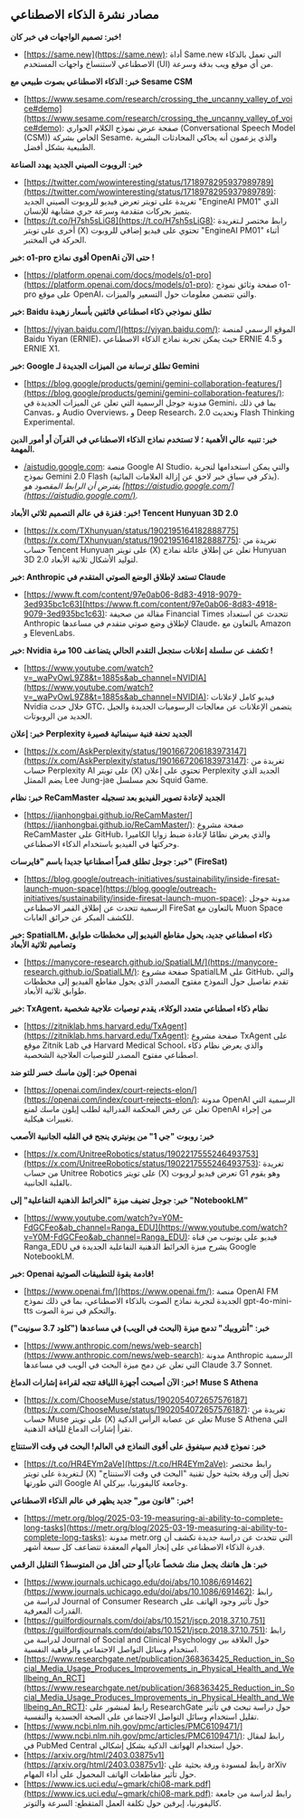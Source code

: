 ## مصادر نشرة الذكاء الاصطناعي

**خبر: تصميم الواجهات في خبر كان!**

*   [https://same.new](https://same.new):  أداة Same.new التي تعمل بالذكاء الاصطناعي لاستنساخ واجهات المستخدم (UI) من أي موقع ويب بدقة وسرعة.

**خبر: الذكاء الاصطناعي بصوت طبيعي مع Sesame CSM**

*   [https://www.sesame.com/research/crossing_the_uncanny_valley_of_voice#demo](https://www.sesame.com/research/crossing_the_uncanny_valley_of_voice#demo): صفحة عرض نموذج الكلام الحواري (Conversational Speech Model (CSM))  الخاص بشركة Sesame، والذي يزعمون أنه يحاكي المحادثات البشرية الطبيعية بشكل أفضل.

**خبر: الروبوت الصيني الجديد يهدد الصناعة**

*   [https://twitter.com/wowinteresting/status/1718978295937989789](https://twitter.com/wowinteresting/status/1718978295937989789): تغريدة على تويتر تعرض فيديو للروبوت الصيني الجديد "EngineAI PM01" الذي يتميز بحركات متقدمة وسرعة جري مشابهة للإنسان.
*   [https://t.co/H7sh5sLiG8](https://t.co/H7sh5sLiG8): رابط مختصر لـتغريدة أخرى على تويتر (X) تحتوي على فيديو إضافي للروبوت "EngineAI PM01" أثناء الحركة في المختبر.

**خبر:  o1-pro أقوى نماذج OpenAi حتى الآن !**

*   [https://platform.openai.com/docs/models/o1-pro](https://platform.openai.com/docs/models/o1-pro): صفحة وثائق نموذج o1-pro  على موقع OpenAI، والتي تتضمن معلومات حول التسعير والميزات.

**خبر: Baidu تطلق نموذجي ذكاء اصطناعي فائقين بأسعار زهيدة**

*   [https://yiyan.baidu.com/](https://yiyan.baidu.com/):  الموقع الرسمي لمنصة Baidu Yiyan (ERNIE)، حيث يمكن تجربة نماذج الذكاء الاصطناعي ERNIE 4.5 و ERNIE X1.

**خبر: Google تطلق ترسانة من الميزات الجديدة لـ Gemini**

*   [https://blog.google/products/gemini/gemini-collaboration-features/](https://blog.google/products/gemini/gemini-collaboration-features/):  مدونة جوجل الرسمية التي تعلن عن الميزات الجديدة في Gemini، بما في ذلك Canvas، و Audio Overviews، و Deep Research، وتحديث 2.0 Flash Thinking Experimental.

**خبر: تنبيه عالي الأهمية ؛ لا تستخدم نماذج الذكاء الاصطناعي في القرآن أو أمور الدين المهمة.**

*   [/aistudio.google.com](/aistudio.google.com):  منصة Google AI Studio، والتي يمكن استخدامها لتجربة نموذج Gemini 2.0 Flash (يذكر في سياق خبر لاحق عن إزالة العلامات المائية). *يفترض أن الرابط المقصود هو  [https://aistudio.google.com/](https://aistudio.google.com/).*

**خبر: قفزة في عالم التصميم ثلاثي الأبعاد! Tencent Hunyuan 3D 2.0**

*   [https://x.com/TXhunyuan/status/1902195164182888775](https://x.com/TXhunyuan/status/1902195164182888775): تغريدة من حساب Tencent Hunyuan على تويتر (X) تعلن عن إطلاق عائلة نماذج Hunyuan 3D 2.0 لتوليد الأشكال ثلاثية الأبعاد.

**خبر: Anthropic تستعد لإطلاق الوضع الصوتي المتقدم في Claude**

*   [https://www.ft.com/content/97e0ab06-8d83-4918-9079-3ed935bc1c63](https://www.ft.com/content/97e0ab06-8d83-4918-9079-3ed935bc1c63): مقالة من صحيفة Financial Times تتحدث عن استعداد Anthropic لإطلاق وضع صوتي متقدم في مساعدها Claude، بالتعاون مع Amazon و ElevenLabs.

**خبر: Nvidia تكشف عن سلسلة إعلانات ستجعل التقدم الحالي يتضاعف 100 مرة !**

*   [https://www.youtube.com/watch?v=_waPvOwL9Z8&t=1885s&ab_channel=NVIDIA](https://www.youtube.com/watch?v=_waPvOwL9Z8&t=1885s&ab_channel=NVIDIA):  فيديو كامل لإعلانات Nvidia خلال حدث GTC، يتضمن الإعلانات عن معالجات الرسوميات الجديدة والجيل الجديد من الروبوتات.

**خبر: إعلان Perplexity الجديد تحفة فنية سينمائية قصيرة**

*   [https://x.com/AskPerplexity/status/1901667206183973147](https://x.com/AskPerplexity/status/1901667206183973147): تغريدة من حساب Perplexity AI على تويتر (X) تحتوي على إعلان Perplexity الجديد الذي يضم الممثل Lee Jung-jae نجم مسلسل Squid Game.

**خبر: نظام ReCamMaster الجديد لإعادة تصوير الفيديو بعد تسجيله**

*   [https://jianhongbai.github.io/ReCamMaster/](https://jianhongbai.github.io/ReCamMaster/): صفحة مشروع ReCamMaster على GitHub، والذي يعرض نظامًا لإعادة ضبط زوايا الكاميرا وحركتها في الفيديو باستخدام الذكاء الاصطناعي.

**خبر: جوجل تطلق قمراً اصطناعيا جديدا باسم "فايرسات" (FireSat)**

*   [https://blog.google/outreach-initiatives/sustainability/inside-firesat-launch-muon-space](https://blog.google/outreach-initiatives/sustainability/inside-firesat-launch-muon-space): مدونة جوجل الرسمية تتحدث عن إطلاق القمر الاصطناعي FireSat بالتعاون مع Muon Space للكشف المبكر عن حرائق الغابات.

**خبر: SpatialLM، ذكاء اصطناعي جديد، يحول مقاطع الفيديو إلى مخططات طوابق وتصاميم ثلاثية الأبعاد**

*   [https://manycore-research.github.io/SpatialLM/](https://manycore-research.github.io/SpatialLM/): صفحة مشروع SpatialLM على GitHub، والتي تقدم تفاصيل حول النموذج مفتوح المصدر الذي يحول مقاطع الفيديو إلى مخططات طوابق ثلاثية الأبعاد.

**خبر: TxAgent، نظام ذكاء اصطناعي متعدد الوكلاء، يقدم توصيات علاجية شخصية**

*   [https://zitniklab.hms.harvard.edu/TxAgent](https://zitniklab.hms.harvard.edu/TxAgent): صفحة مشروع TxAgent على موقع Zitnik Lab في Harvard Medical School، والذي يعرض نظام ذكاء اصطناعي مفتوح المصدر للتوصيات العلاجية الشخصية.

**خبر: إلون ماسك خسر للتو ضد Openai**

*   [https://openai.com/index/court-rejects-elon/](https://openai.com/index/court-rejects-elon/):  مدونة OpenAI الرسمية التي تعلن عن رفض المحكمة الفدرالية لطلب إيلون ماسك لمنع OpenAI من إجراء تغييرات هيكلية.

**خبر: روبوت "جي 1" من يونيتري ينجح في القلبه الجانبية الأصعب**

*   [https://x.com/UnitreeRobotics/status/1902217555246493753](https://x.com/UnitreeRobotics/status/1902217555246493753): تغريدة من حساب Unitree Robotics على تويتر (X) تعرض فيديو لروبوت G1 وهو يقوم بالقلبة الجانبية.

**خبر: جوجل تضيف ميزة "الخرائط الذهنية التفاعلية" إلى "NotebookLM"**

*   [https://www.youtube.com/watch?v=Y0M-FdGCFeo&ab_channel=Ranga_EDU](https://www.youtube.com/watch?v=Y0M-FdGCFeo&ab_channel=Ranga_EDU):  فيديو على يوتيوب من قناة Ranga_EDU يشرح ميزة الخرائط الذهنية التفاعلية الجديدة في Google NotebookLM.

**خبر: Openai قادمة بقوة للتطبيقات الصوتية!**

*   [https://www.openai.fm/](https://www.openai.fm/): منصة OpenAI FM الجديدة لتجربة نماذج الصوت بالذكاء الاصطناعي، بما في ذلك نموذج gpt-4o-mini-tts والتحكم في نبرة الصوت.

**خبر: "أنثروبيك" تدمج ميزة (البحث في الويب) في مساعدها ("كلود 3.7 سونيت")**

*   [https://www.anthropic.com/news/web-search](https://www.anthropic.com/news/web-search):  مدونة Anthropic الرسمية التي تعلن عن دمج ميزة البحث في الويب في مساعدها Claude 3.7 Sonnet.

**خبر: الآن أصبحت أجهزة اللياقة تتجه لقراءة إشارات الدماغ! Muse S Athena**

*   [https://x.com/ChooseMuse/status/1902054072657576187](https://x.com/ChooseMuse/status/1902054072657576187): تغريدة من حساب Muse على تويتر (X) تعلن عن عصابة الرأس الذكية Muse S Athena التي تقرأ إشارات الدماغ للياقة الذهنية.

**خبر: نموذج قديم سيتفوق على أقوى النماذج في العالم! البحث في وقت الاستنتاج**

*   [https://t.co/HR4EYm2aVe](https://t.co/HR4EYm2aVe): رابط مختصر لـتغريدة على تويتر (X)  تحيل إلى ورقة بحثية حول تقنية "البحث في وقت الاستنتاج" التي طورتها Google AI وجامعة كاليفورنيا، بيركلي.

**خبر: "قانون مور" جديد يظهر في عالم الذكاء الاصطناعي!**

*   [https://metr.org/blog/2025-03-19-measuring-ai-ability-to-complete-long-tasks](https://metr.org/blog/2025-03-19-measuring-ai-ability-to-complete-long-tasks):  مدونة metr.org التي تتحدث عن دراسة جديدة تكشف أن قدرة الذكاء الاصطناعي على إنجاز المهام المعقدة تتضاعف كل سبعة أشهر.

**خبر: هل هاتفك يجعل منك شخصاً عادياً أو حتى أقل من المتوسط؟ التقليل الرقمي**

*   [https://www.journals.uchicago.edu/doi/abs/10.1086/691462](https://www.journals.uchicago.edu/doi/abs/10.1086/691462):  رابط لدراسة من Journal of Consumer Research حول تأثير وجود الهاتف على القدرات المعرفية.
*   [https://guilfordjournals.com/doi/abs/10.1521/jscp.2018.37.10.751](https://guilfordjournals.com/doi/abs/10.1521/jscp.2018.37.10.751): رابط لدراسة من Journal of Social and Clinical Psychology حول العلاقة بين استخدام وسائل التواصل الاجتماعي والرفاهية النفسية.
*   [https://www.researchgate.net/publication/368363425_Reduction_in_Social_Media_Usage_Produces_Improvements_in_Physical_Health_and_Wellbeing_An_RCT](https://www.researchgate.net/publication/368363425_Reduction_in_Social_Media_Usage_Produces_Improvements_in_Physical_Health_and_Wellbeing_An_RCT): رابط لمنشور على ResearchGate حول دراسة تبحث في تأثير تقليل استخدام وسائل التواصل الاجتماعي على الصحة الجسدية والنفسية.
*   [https://www.ncbi.nlm.nih.gov/pmc/articles/PMC6109471/](https://www.ncbi.nlm.nih.gov/pmc/articles/PMC6109471/): رابط لمقال في PubMed Central حول استخدام الهواتف الذكية بشكل إشكالي.
*   [https://arxiv.org/html/2403.03875v1](https://arxiv.org/html/2403.03875v1): رابط لمسودة ورقة بحثية على arXiv حول تأثير مقاطعات الهاتف المحمول على أداء المهام.
*   [https://www.ics.uci.edu/~gmark/chi08-mark.pdf](https://www.ics.uci.edu/~gmark/chi08-mark.pdf): رابط لدراسة من جامعة كاليفورنيا، إيرفين حول تكلفة العمل المتقطع: السرعة والتوتر.
